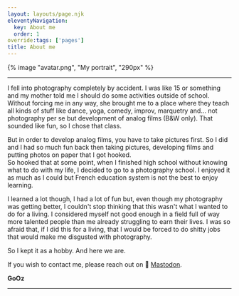 ```yaml
---
layout: layouts/page.njk
eleventyNavigation:
  key: About me
  order: 1
override:tags: ['pages']
title: About me
---
```


{% image "avatar.png", "My portrait", "290px" %}

---

I fell into photography completely by accident. I was like 15 or something and my mother told me I should do some activities outside of school. Without forcing me in any way, she brought me to a place where they teach all kinds of stuff like dance, yoga, comedy, improv, marquetry and… not photography per se but development of analog films (B&W only). That sounded like fun, so I chose that class.

But in order to develop analog films, you have to take pictures first. So I did and I had so much fun back then taking pictures, developing films and putting photos on paper that I got hooked.\
So hooked that at some point, when I finished high school without knowing what to do with my life, I decided to go to a photography school. I enjoyed it as much as I could but French education system is not the best to enjoy learning.

I learned a lot though, I had a lot of fun but, even though my photography was getting better, I couldn't stop thinking that this wasn't what I wanted to do for a living. I considered myself not good enough in a field full of way more talented people than me already struggling to earn their lives. I was so afraid that, if I did this for a living, that I would be forced to do shitty jobs that would make me disgusted with photography.

So I kept it as a hobby. And here we are.

If you wish to contact me, please reach out on 🐘 [Mastodon](https://mamot.fr/@GoOz).

**GoOz**

---
